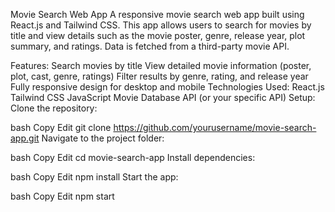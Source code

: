 Movie Search Web App
A responsive movie search web app built using React.js and Tailwind CSS. This app allows users to search for movies by title and view details such as the movie poster, genre, release year, plot summary, and ratings. Data is fetched from a third-party movie API.

Features:
Search movies by title
View detailed movie information (poster, plot, cast, genre, ratings)
Filter results by genre, rating, and release year
Fully responsive design for desktop and mobile
Technologies Used:
React.js
Tailwind CSS
JavaScript
Movie Database API (or your specific API)
Setup:
Clone the repository:

bash
Copy
Edit
git clone https://github.com/yourusername/movie-search-app.git
Navigate to the project folder:

bash
Copy
Edit
cd movie-search-app
Install dependencies:

bash
Copy
Edit
npm install
Start the app:

bash
Copy
Edit
npm start
  

